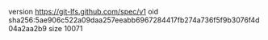version https://git-lfs.github.com/spec/v1
oid sha256:5ae906c522a09daa257eeabb6967284417fb274a736f5f9b3076f4d04a2aa2b9
size 10071
